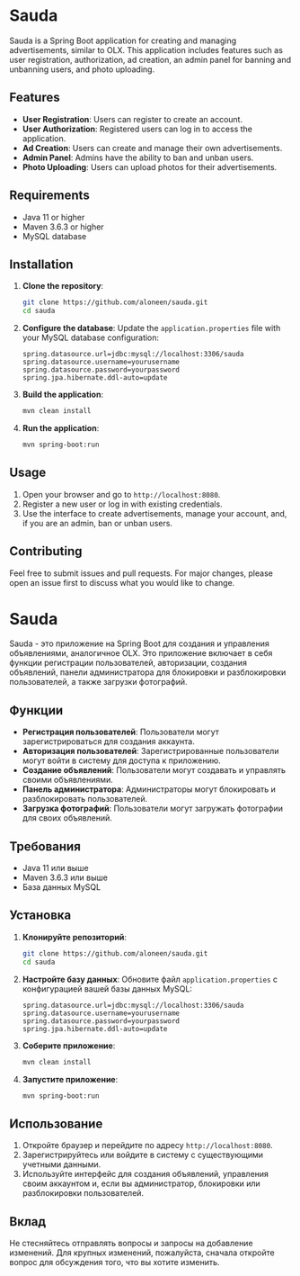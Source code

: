 # Sauda

Sauda is a Spring Boot application for creating and managing advertisements, similar to OLX. This application includes features such as user registration, authorization, ad creation, an admin panel for banning and unbanning users, and photo uploading.

## Features

- **User Registration**: Users can register to create an account.
- **User Authorization**: Registered users can log in to access the application.
- **Ad Creation**: Users can create and manage their own advertisements.
- **Admin Panel**: Admins have the ability to ban and unban users.
- **Photo Uploading**: Users can upload photos for their advertisements.

## Requirements

- Java 11 or higher
- Maven 3.6.3 or higher
- MySQL database

## Installation

1. **Clone the repository**:
    ```sh
    git clone https://github.com/aloneen/sauda.git
    cd sauda
    ```

2. **Configure the database**:
    Update the `application.properties` file with your MySQL database configuration:
    ```properties
    spring.datasource.url=jdbc:mysql://localhost:3306/sauda
    spring.datasource.username=yourusername
    spring.datasource.password=yourpassword
    spring.jpa.hibernate.ddl-auto=update
    ```

3. **Build the application**:
    ```sh
    mvn clean install
    ```

4. **Run the application**:
    ```sh
    mvn spring-boot:run
    ```

## Usage

1. Open your browser and go to `http://localhost:8080`.
2. Register a new user or log in with existing credentials.
3. Use the interface to create advertisements, manage your account, and, if you are an admin, ban or unban users.

## Contributing

Feel free to submit issues and pull requests. For major changes, please open an issue first to discuss what you would like to change.
















# Sauda

Sauda - это приложение на Spring Boot для создания и управления объявлениями, аналогичное OLX. Это приложение включает в себя функции регистрации пользователей, авторизации, создания объявлений, панели администратора для блокировки и разблокировки пользователей, а также загрузки фотографий.

## Функции

- **Регистрация пользователей**: Пользователи могут зарегистрироваться для создания аккаунта.
- **Авторизация пользователей**: Зарегистрированные пользователи могут войти в систему для доступа к приложению.
- **Создание объявлений**: Пользователи могут создавать и управлять своими объявлениями.
- **Панель администратора**: Администраторы могут блокировать и разблокировать пользователей.
- **Загрузка фотографий**: Пользователи могут загружать фотографии для своих объявлений.

## Требования

- Java 11 или выше
- Maven 3.6.3 или выше
- База данных MySQL

## Установка

1. **Клонируйте репозиторий**:
    ```sh
    git clone https://github.com/aloneen/sauda.git
    cd sauda
    ```

2. **Настройте базу данных**:
    Обновите файл `application.properties` с конфигурацией вашей базы данных MySQL:
    ```properties
    spring.datasource.url=jdbc:mysql://localhost:3306/sauda
    spring.datasource.username=yourusername
    spring.datasource.password=yourpassword
    spring.jpa.hibernate.ddl-auto=update
    ```

3. **Соберите приложение**:
    ```sh
    mvn clean install
    ```

4. **Запустите приложение**:
    ```sh
    mvn spring-boot:run
    ```

## Использование

1. Откройте браузер и перейдите по адресу `http://localhost:8080`.
2. Зарегистрируйтесь или войдите в систему с существующими учетными данными.
3. Используйте интерфейс для создания объявлений, управления своим аккаунтом и, если вы администратор, блокировки или разблокировки пользователей.

## Вклад

Не стесняйтесь отправлять вопросы и запросы на добавление изменений. Для крупных изменений, пожалуйста, сначала откройте вопрос для обсуждения того, что вы хотите изменить.


